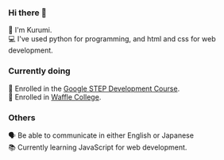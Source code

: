 ### Hi there 👋
💖 I'm Kurumi. <br>
💻 I've used python for programming, and html and css for web development.<br>

### Currently doing
👧 Enrolled in the <a href="https://buildyourfuture.withgoogle.com/programs/step/" target="_blank">Google STEP Development Course</a>.<br>
🎒 Enrolled in <a href="https://www.college.waffle-waffle.org/" target="_blank">Waffle College</a>.

### Others
🗣 Be able to communicate in either English or Japanese <br>
📚 Currently learning JavaScript for web development.<br>
